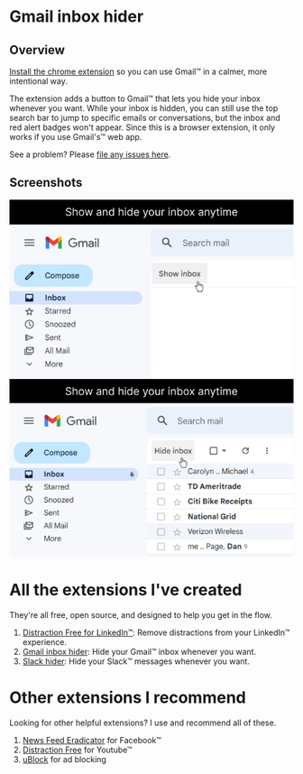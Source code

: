 # Gmail inbox hider
## Overview
 [Install the chrome extension](https://chrome.google.com/webstore/detail/gmail-inbox-hider/koobmglbcddgeoopgphanmhjppfaehaa?hl=en) so you can use Gmail™ in a calmer, more intentional way. 
 
 The extension adds a button to Gmail™ that lets you hide your inbox whenever you want. While your inbox is hidden, you can still use the top search bar to jump to specific emails or conversations, but the inbox and red alert badges won't appear. Since this is a browser extension, it only works if you use Gmail's™ web app.
 
See a problem? Please [file any issues here](https://github.com/mthurmond/gmail-inbox-hider/issues). 

 ## Screenshots
 ![Gmail inbox hider gif](/chrome-store/inbox-hidden.png)
 ![Gmail inbox hider gif](/chrome-store/inbox-showing.png)

# All the extensions I've created
They're all free, open source, and designed to help you get in the flow.

1. [Distraction Free for LinkedIn™](https://github.com/mthurmond/distraction-free-for-linkedin): Remove distractions from your LinkedIn™ experience.
2. [Gmail inbox hider](https://github.com/mthurmond/gmail-inbox-hider): Hide your Gmail™ inbox whenever you want.
3. [Slack hider](https://github.com/mthurmond/slack-hider): Hide your Slack™ messages whenever you want.

# Other extensions I recommend
Looking for other helpful extensions? I use and recommend all of these. 

1. [News Feed Eradicator](https://github.com/jordwest/news-feed-eradicator) for Facebook™
2. [Distraction Free](https://chrome.google.com/webstore/detail/df-tube-distraction-free/mjdepdfccjgcndkmemponafgioodelna?hl=en) for Youtube™
3. [uBlock](https://github.com/gorhill/uBlock) for ad blocking 